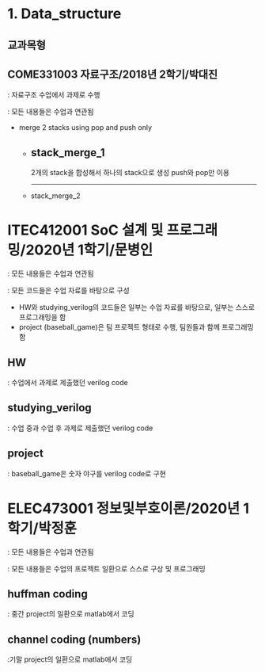 # 1. Data_structure

## 교과목형
## COME331003 자료구조/2018년 2학기/박대진

: 자료구조 수업에서 과제로 수행

: 모든 내용들은 수업과 연관됨

- merge 2 stacks using pop and push only
  - stack_merge_1
    --------------------------------------
    2개의 stack을 합성해서 하나의 stack으로 생성
    push와 pop만 이용
    
    --------------------------------------
  - stack_merge_2




# ITEC412001 SoC 설계 및 프로그래밍/2020년 1학기/문병인

: 모든 내용들은 수업과 연관됨

: 모든 코드들은 수업 자료를 바탕으로 구성

- HW와 studying_verilog의 코드들은 일부는 수업 자료를 바탕으로, 일부는 스스로 프로그래밍을 함
- project (baseball_game)은 팀 프로젝트 형태로 수행, 팀원들과 함께 프로그래밍함

## HW
: 수업에서 과제로 제출했던 verilog code

## studying_verilog
: 수업 중과 수업 후 과제로 제출했던 verilog code

## project
: baseball_game은 숫자 야구를 verilog code로 구현




# ELEC473001 정보및부호이론/2020년 1학기/박정훈

: 모든 내용들은 수업과 연관됨

: 모든 내용들은 수업의 프로젝트 일환으로 스스로 구상 및 프로그래밍


## huffman coding
: 중간 project의 일환으로 matlab에서 코딩

## channel coding (numbers)
:기말 project의 일환으로 matlab에서 코딩

